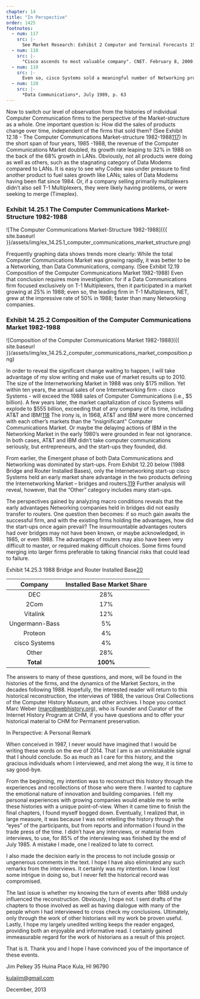 ```yaml
---
chapter: 14
title: "In Perspective"
order: 1425
footnotes:
  - num: 117
    src: |-
      See Market Research: Exhibit 2 Computer and Terminal Forecasts 1968-1988
  - num: 118
    src: |-
      "Cisco ascends to most valuable company". CNET. February 8, 2000. https://www.cnet.com/news/cisco-ascends-to-most-valuable-company/ Retrieved December 20, 2013.
  - num: 119
    src: |-
      Even so, cisco Systems sold a meaningful number of Networking products, and might even have been classified as a Networking company.
  - num: 120
    src: |-
      *Data Communications*, July 1989, p. 63
---
```


Now to switch our level of observation from the histories of individual Computer Communication firms to the perspective of the Market-structure as a whole. One important question is: How did the sales of products change over time, independent of the firms that sold them? (See Exhibit 12.18 - The Computer Communications Market-structure 1982-1988<a name="fnloc117" href="#fn117">117</a>) In the short span of four years, 1985 -1988, the revenue of the Computer Communications Market doubled, its growth rate leaping to 32% in 1988 on the back of the 68% growth in LANs. Obviously, not all products were doing as well as others, such as the stagnating category of Data Modems compared to LANs. It is easy to see why Codex was under pressure to find another product to fuel sales growth like LANs; sales of Data Modems having been flat since 1984. Or, if a company selling primarily multiplexers didn’t also sell T-1 Multiplexers, they were likely having problems, or were seeking to merge (Timeplex).

### Exhibit 14.25.1 The Computer Communications Market-Structure 1982-1988

![The Computer Communications Market-Structure 1982-1988]({{ site.baseurl }}/assets/img/ex_14.25.1_computer_communications_market_structure.png)

Frequently graphing data shows trends more clearly: While the total Computer Communications Market was growing rapidly, it was better to be a Networking, than Data Communications, company. (See Exhibit 12.19 Composition of the Computer Communications Market 1982-1988) Even that conclusion requires more investigation: for if a Data Communications firm focused exclusively on T-1 Multiplexers, then it participated in a market growing at 25% in 1988; even so, the leading firm in T-1 Multiplexers, NET, grew at the impressive rate of 50% in 1988; faster than many Networking companies.

### Exhibit 14.25.2 Composition of the Computer Communications Market 1982-1988

![Composition of the Computer Communications Market 1982-1988]({{ site.baseurl }}/assets/img/ex_14.25.2_computer_communications_market_composition.png)

In order to reveal the significant change waiting to happen, I will take advantage of my slow writing and make use of market results up to 2010. The size of the Internetworking Market in 1988 was only $175 million. Yet within ten years, the annual sales of one Internetworking firm - cisco Systems - will exceed the 1988 sales of Computer Communications (i.e., $5 billion). A few years later, the market capitalization of cisco Systems will explode to $555 billion, exceeding that of any company of its time, including AT&T and IBM!<a name="fnloc118" href="#fn118">118</a>  The irony is, in 1968, AT&T and IBM were more concerned with each other’s markets than the “insignificant” Computer Communications Market. Or maybe the delaying actions of IBM in the Networking Market in the early 1980’s were grounded in fear not ignorance. In both cases, AT&T and IBM didn’t take computer communications seriously, but entrepreneurs, and the start-ups they founded, did.

From earlier, the Emergent phase of both Data Communications and Networking was dominated by start-ups. From Exhibit 12.20 below (1988 Bridge and Router Installed Bases), only the Internetworking start-up cisco Systems held an early market share advantage in the two products defining the Internetworking Market – bridges and routers.<a name="fnloc119" href="#fn119">119</a>  Further analysis will reveal, however, that the “Other” category includes many start-ups.

The perspectives gained by analyzing macro conditions reveals that the early advantages Networking companies held in bridges did not easily transfer to routers. One question then becomes: if so much gain awaits the successful firm, and with the existing firms holding the advantages, how did the start-ups once again prevail? The insurmountable advantages routers had over bridges may not have been known, or maybe acknowledged, in 1985, or even 1988. The advantages of routers may also have been very difficult to master, or required making difficult choices. Some firms found merging into larger firms preferable to taking financial risks that could lead to failure.

Exhibit 14.25.3 1988 Bridge and Router Installed Base<a name="fnloc20" href="#fn20">20</a>

**Company**|**Installed Base Market Share**
:-----:|:-----:
DEC |28%
2Com |17%
Vitalink |12%
Ungermann-Bass |5%
Proteon |4%
cisco Systems |4%
Other |28%
**Total**|**100%**

The answers to many of these questions, and more, will be found in the histories of the firms, and the dynamics of the Market Sectors, in the decades following 1988. Hopefully, the interested reader will return to this historical reconstruction, the interviews of 1988, the various Oral Collections of the Computer History Museum, and other archives. I hope you contact Marc Weber (marc@webhistory.org), who is Founder and Curator of the Internet History Program at CHM, if you have questions and to offer your historical material to CHM for Permanent preservation.

In Perspective: A Personal Remark

When conceived in 1987, I never would have imagined that I would be writing these words on the eve of 2014. That I am is an unmistakable signal that I should conclude. So as much as I care for this history, and the gracious individuals whom I interviewed, and met along the way, it is time to say good-bye.

From the beginning, my intention was to reconstruct this history through the experiences and recollections of those who were there. I wanted to capture the emotional nature of innovation and building companies. I felt my personal experiences with growing companies would enable me to write these histories with a unique point-of-view. When it came time to finish the final chapters, I found myself bogged down. Eventually, I realized that, in large measure, it was because I was not retelling the history through the “eyes” of the participants, but from reports and information I found in the trade press of the time. I didn’t have any interviews, or material from interviews, to use, for 85% of the interviewing was finished by the end of July 1985. A mistake I made, one I realized to late to correct.

I also made the decision early in the process to not include gossip or ungenerous comments in the text. I hope I have also eliminated any such remarks from the interviews. It certainly was my intention. I know I lost some intrigue in doing so, but I never felt the historical record was compromised.

The last issue is whether my knowing the turn of events after 1988 unduly influenced the reconstruction. Obviously, I hope not. I sent drafts of the chapters to those involved as well as having dialogue with many of the people whom I had interviewed to cross check my conclusions. Ultimately, only through the work of other historians will my work be proven useful. Lastly, I hope my largely unedited writing keeps the reader engaged, providing both an enjoyable and informative read. I certainly gained immeasurable regard for the work of historians as a result of this project.

That is it. Thank you and I hope I have convinced you of the importance of these events.

Jim Pelkey
35 Huina Place
Kula, HI 96790

kulajim@gmail.com

December, 2013
